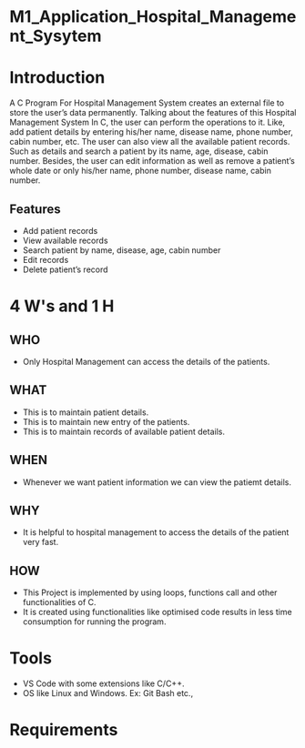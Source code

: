 # M1_Application_Hospital_Management_Sysytem

# Introduction

A C Program For Hospital Management System creates an external file to store the user’s data permanently. 
Talking about the features of this Hospital Management System In C, the user can perform the operations to it. 
Like, add patient details by entering his/her name, disease name, phone number, cabin number, etc. 
The user can also view all the available patient records. 
Such as details and search a patient by its name, age, disease, cabin number. 
Besides, the user can edit information as well as remove a patient’s whole date or only his/her name, phone number, disease name, cabin number.

## Features

- Add patient records
- View available records
- Search patient by name, disease, age, cabin number
- Edit records
- Delete patient’s record


# 4 W's and 1 H

## WHO

- Only Hospital Management can access the details of the patients.

## WHAT

- This is to maintain patient details.
- This is to maintain new entry of the patients.
- This is to maintain records of available patient details.

## WHEN

- Whenever we want patient information we can view the patiemt details.

## WHY

- It is helpful to hospital management to access the details of the patient very fast.

## HOW

- This Project is implemented by using loops, functions call and other functionalities of C.
- It is created using functionalities like optimised code results in less time consumption for running the program. 

# Tools

- VS Code with some extensions like C/C++.
- OS like Linux and Windows. Ex: Git Bash etc.,

# Requirements
